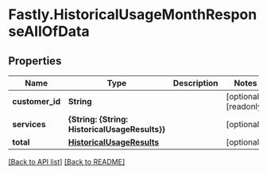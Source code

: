 # Fastly.HistoricalUsageMonthResponseAllOfData

## Properties

Name | Type | Description | Notes
------------ | ------------- | ------------- | -------------
**customer_id** | **String** |  | [optional] [readonly] 
**services** | **{String: {String: HistoricalUsageResults}}** |  | [optional] 
**total** | [**HistoricalUsageResults**](HistoricalUsageResults.md) |  | [optional] 


[[Back to API list]](../../README.md#endpoints) [[Back to README]](../../README.md)

